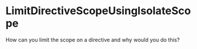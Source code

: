 # LimitDirectiveScopeUsingIsolateScope
How can you limit the scope on a directive and why would you do this? 
